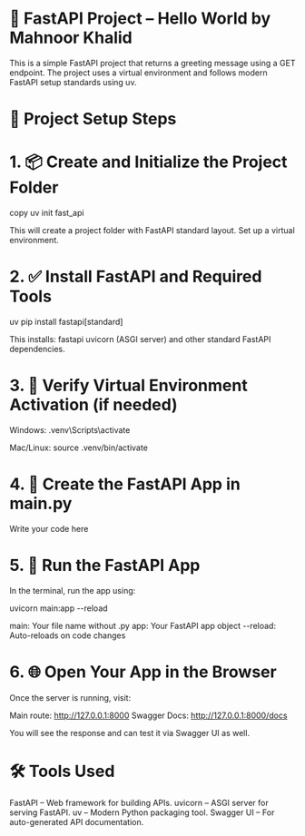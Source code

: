 # 🚀 FastAPI Project – Hello World by Mahnoor Khalid
This is a simple FastAPI project that returns a greeting message using a GET endpoint. The project uses a virtual environment and follows modern FastAPI setup standards using uv.

# 📁 Project Setup Steps
# 1. 📦 Create and Initialize the Project Folder
copy
uv init fast_api

This will create a project folder with FastAPI standard layout.
Set up a virtual environment.

# 2. ✅ Install FastAPI and Required Tools

uv pip install fastapi[standard]

This installs:
fastapi
uvicorn (ASGI server)
and other standard FastAPI dependencies.

# 3. 🧪 Verify Virtual Environment Activation (if needed)

Windows:
.venv\Scripts\activate

Mac/Linux:
source .venv/bin/activate

# 4. 📝 Create the FastAPI App in main.py

Write your code here

# 5. 🚦 Run the FastAPI App

In the terminal, run the app using:

uvicorn main:app --reload

main: Your file name without .py
app: Your FastAPI app object
--reload: Auto-reloads on code changes

# 6. 🌐 Open Your App in the Browser

Once the server is running, visit:

Main route: http://127.0.0.1:8000
Swagger Docs: http://127.0.0.1:8000/docs

You will see the response and can test it via Swagger UI as well.

# 🛠 Tools Used

FastAPI – Web framework for building APIs.
uvicorn – ASGI server for serving FastAPI.
uv – Modern Python packaging tool.
Swagger UI – For auto-generated API documentation.
